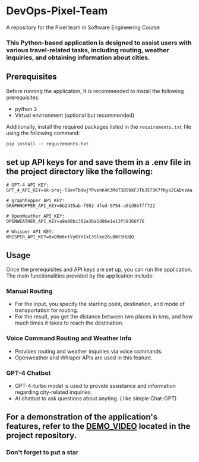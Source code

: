 # DevOps-Pixel-Team
A repository for the Pixel team in Software Engineering Course


### This Python-based application is designed to assist users with various travel-related tasks, including routing, weather inquiries, and obtaining information about cities. 

## Prerequisites
Before running the application, It is recommended to install the following prerequisites:

- python 3
- Virtual environment (optional but recommended)

Additionally, install the required packages listed in the `requirements.txt` file using the following command:
```bash
pip install -r requirements.txt
```

## set up API keys for and save them in a .env file in the project directory like the following:

```
# GPT-4 API KEY:
GPT_4_API_KEY=sk-proj-l8evTb8wjYPvenK4K3MoT3BlbkFJTbJ5T3K7fKys2CADnzAa

# graphhopper API KEY:
GRAPHHOPPER_API_KEY=6b2435ab-f952-4fed-9754-a61d9bfff722

# OpenWeather API KEY:
OPENWEATHER_API_KEY=a9a88bc302e36a5d86e1e13f59366f76

# Whisper API KEY:
WHISPER_API_KEY=8xQ9m6ntVyKYH1xC3Slke26u8WtSHUQQ

```

## Usage

Once the prerequisites and API keys are set up, you can run the application. The main functionalities provided by the application include:

### Manual Routing
- For the input, you specify the starting point, destination, and mode of transportation for routing.
- For the result, you get the distance between two places in kms, and how much times it takes to reach the destination.

### Voice Command Routing and Weather Info
- Provides routing and weather inquiries via voice commands.
- Openweather and Whisper APIs are used in this feature.

### GPT-4 Chatbot
- GPT-4-turbo model is used to provide assistance and information regarding city-related inquiries.
- AI chatbot to ask questions about anyting. ( like simple Chat-GPT)

## For a demonstration of the application's features, refer to the [DEMO_VIDEO](https://github.com/Jamshid-Ganiev/DevOps-Pixel-Team/blob/main/mid_term_project/presentation_folder/DEMO_VIDEO.mp4) located in the project repository.

### Don't forget to put a star


